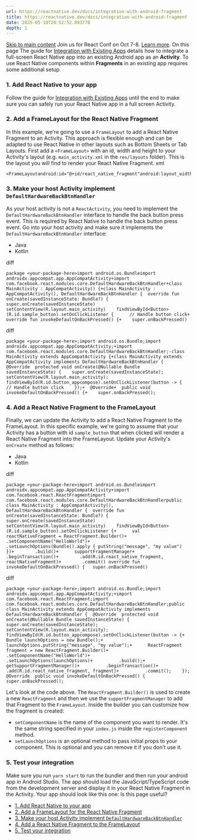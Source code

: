 ```yaml
---
url: https://reactnative.dev/docs/integration-with-android-fragment
title: https://reactnative.dev/docs/integration-with-android-fragment
date: 2025-05-10T20:52:52.893778
depth: 1
---
```


[Skip to main content](https://reactnative.dev/docs/integration-with-android-fragment#__docusaurus_skipToContent_fallback)
Join us for React Conf on Oct 7-8. [Learn more](https://conf.react.dev).
On this page
The guide for [Integration with Existing Apps](https://reactnative.dev/docs/integration-with-existing-apps) details how to integrate a full-screen React Native app into an existing Android app as an **Activity**.
To use React Native components within **Fragments** in an existing app requires some additional setup.
### 1. Add React Native to your app[​](https://reactnative.dev/docs/integration-with-android-fragment#1-add-react-native-to-your-app "Direct link to 1. Add React Native to your app")
Follow the guide for [Integration with Existing Apps](https://reactnative.dev/docs/integration-with-existing-apps) until the end to make sure you can safely run your React Native app in a full screen Activity.
### 2. Add a FrameLayout for the React Native Fragment[​](https://reactnative.dev/docs/integration-with-android-fragment#2-add-a-framelayout-for-the-react-native-fragment "Direct link to 2. Add a FrameLayout for the React Native Fragment")
In this example, we're going to use a `FrameLayout` to add a React Native Fragment to an Activity. This approach is flexible enough and can be adapted to use React Native in other layouts such as Bottom Sheets or Tab Layouts.
First add a `<FrameLayout>` with an id, width and height to your Activity's layout (e.g. `main_activity.xml` in the `res/layouts` folder). This is the layout you will find to render your React Native Fragment.
xml
```
<FrameLayoutandroid:id="@+id/react_native_fragment"android:layout_width="match_parent"android:layout_height="match_parent"/>
```

### 3. Make your host Activity implement `DefaultHardwareBackBtnHandler`[​](https://reactnative.dev/docs/integration-with-android-fragment#3-make-your-host-activity-implement-defaulthardwarebackbtnhandler "Direct link to 3-make-your-host-activity-implement-defaulthardwarebackbtnhandler")
As your host activity is not a `ReactActivity`, you need to implement the `DefaultHardwareBackBtnHandler` interface to handle the back button press event. This is required by React Native to handle the back button press event.
Go into your host activity and make sure it implements the `DefaultHardwareBackBtnHandler` interface:
  * Java
  * Kotlin


diff
```
package <your-package-here>import android.os.Bundleimport androidx.appcompat.app.AppCompatActivity+import com.facebook.react.modules.core.DefaultHardwareBackBtnHandler+class MainActivity : AppCompatActivity() {+class MainActivity : AppCompatActivity(), DefaultHardwareBackBtnHandler {  override fun onCreate(savedInstanceState: Bundle?) {    super.onCreate(savedInstanceState)    setContentView(R.layout.main_activity)    findViewById<Button>(R.id.sample_button).setOnClickListener {      // Handle button click+  override fun invokeDefaultOnBackPressed() {+    super.onBackPressed()
```

diff
```
package <your-package-here>;import android.os.Bundle;import androidx.appcompat.app.AppCompatActivity;+import com.facebook.react.modules.core.DefaultHardwareBackBtnHandler;-class MainActivity extends AppCompatActivity {+class MainActivity extends AppCompatActivity implements DefaultHardwareBackBtnHandler {  @Override  protected void onCreate(@Nullable Bundle savedInstanceState) {    super.onCreate(savedInstanceState);    setContentView(R.layout.main_activity);    findViewById(R.id.button_appcompose).setOnClickListener(button -> {      // Handle button click    });+  @Override+  public void invokeDefaultOnBackPressed() {+    super.onBackPressed();
```

### 4. Add a React Native Fragment to the FrameLayout[​](https://reactnative.dev/docs/integration-with-android-fragment#4-add-a-react-native-fragment-to-the-framelayout "Direct link to 4. Add a React Native Fragment to the FrameLayout")
Finally, we can update the Activity to add a React Native Fragment to the FrameLayout. In this specific example, we're going to assume that your Activity has a button with id `sample_button` that when clicked will render a React Native Fragment into the FrameLayout.
Update your Activity's `onCreate` method as follows:
  * Java
  * Kotlin


diff
```
package <your-package-here>import android.os.Bundleimport androidx.appcompat.app.AppCompatActivity+import com.facebook.react.ReactFragmentimport com.facebook.react.modules.core.DefaultHardwareBackBtnHandlerpublic class MainActivity : AppCompatActivity(), DefaultHardwareBackBtnHandler {  override fun onCreate(savedInstanceState: Bundle?) {    super.onCreate(savedInstanceState)    setContentView(R.layout.main_activity)    findViewById<Button>(R.id.sample_button).setOnClickListener {+      val reactNativeFragment = ReactFragment.Builder()+        .setComponentName("HelloWorld")+        .setLaunchOptions(Bundle().apply { putString("message", "my value") })+        .build()+      supportFragmentManager+        .beginTransaction()+        .add(R.id.react_native_fragment, reactNativeFragment)+        .commit() override fun invokeDefaultOnBackPressed() {   super.onBackPressed()
```

diff
```
package <your-package-here>;import android.os.Bundle;import androidx.appcompat.app.AppCompatActivity;+import com.facebook.react.ReactFragment;import com.facebook.react.modules.core.DefaultHardwareBackBtnHandler;public class MainActivity extends AppCompatActivity implements DefaultHardwareBackBtnHandler {  @Override  protected void onCreate(@Nullable Bundle savedInstanceState) {    super.onCreate(savedInstanceState);    setContentView(R.layout.main_activity);    findViewById(R.id.button_appcompose).setOnClickListener(button -> {+      Bundle launchOptions = new Bundle();+      launchOptions.putString("message", "my value");+      ReactFragment fragment = new ReactFragment.Builder()+          .setComponentName("HelloWorld")+          .setLaunchOptions(launchOptions)+          .build();+      getSupportFragmentManager()+          .beginTransaction()+          .add(R.id.react_native_fragment, fragment)+          .commit();    });  @Override  public void invokeDefaultOnBackPressed() {    super.onBackPressed();
```

Let's look at the code above.
The `ReactFragment.Builder()` is used to create a new `ReactFragment` and then we use the `supportFragmentManager` to add that Fragment to the `FrameLayout`.
Inside the builder you can customize how the fragment is created:
  * `setComponentName` is the name of the component you want to render. It's the same string specified in your `index.js` inside the `registerComponent` method.
  * `setLaunchOptions` is an optional method to pass initial props to your component. This is optional and you can remove it if you don't use it.


### 5. Test your integration[​](https://reactnative.dev/docs/integration-with-android-fragment#5-test-your-integration "Direct link to 5. Test your integration")
Make sure you run `yarn start` to run the bundler and then run your android app in Android Studio. The app should load the JavaScript/TypeScript code from the development server and display it in your React Native Fragment in the Activity.
Your app should look like this one:
Is this page useful?
  * [1. Add React Native to your app](https://reactnative.dev/docs/integration-with-android-fragment#1-add-react-native-to-your-app)
  * [2. Add a FrameLayout for the React Native Fragment](https://reactnative.dev/docs/integration-with-android-fragment#2-add-a-framelayout-for-the-react-native-fragment)
  * [3. Make your host Activity implement `DefaultHardwareBackBtnHandler`](https://reactnative.dev/docs/integration-with-android-fragment#3-make-your-host-activity-implement-defaulthardwarebackbtnhandler)
  * [4. Add a React Native Fragment to the FrameLayout](https://reactnative.dev/docs/integration-with-android-fragment#4-add-a-react-native-fragment-to-the-framelayout)
  * [5. Test your integration](https://reactnative.dev/docs/integration-with-android-fragment#5-test-your-integration)



